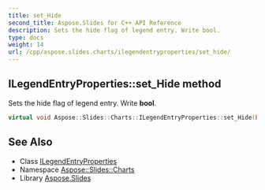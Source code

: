 ```yaml
---
title: set_Hide
second_title: Aspose.Slides for C++ API Reference
description: Sets the hide flag of legend entry. Write bool.
type: docs
weight: 14
url: /cpp/aspose.slides.charts/ilegendentryproperties/set_hide/
---
```

## ILegendEntryProperties::set_Hide method


Sets the hide flag of legend entry. Write **bool**.

```cpp
virtual void Aspose::Slides::Charts::ILegendEntryProperties::set_Hide(bool value)=0
```

## See Also

* Class [ILegendEntryProperties](../)
* Namespace [Aspose::Slides::Charts](../../)
* Library [Aspose.Slides](../../../)
